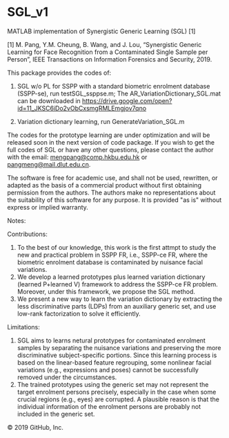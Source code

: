 # SGL_v1

MATLAB implementation of Synergistic Generic Learning (SGL) [1]

[1] M. Pang, Y.M. Cheung, B. Wang, and J. Lou, “Synergistic Generic Learning for Face Recognition from a Contaminated Single Sample per Person”, IEEE Transactions on Information Forensics and Security, 2019.

This package provides the codes of: 
1) SGL w/o PL for SSPP with a standard biometric enrolment database (SSPP-se), run testSGL_ssppse.m; 
The AR_VariationDictionary_SGL.mat can be downloaded in https://drive.google.com/open?id=11_JKSC6iDo2vObCxsmgRMLEmgjov7qno

2) Variation dictionary learning, run GenerateVariation_SGL.m

The codes for the prototype learning are under optimization and will be released soon in the next version of code package. If you wish to get the full codes of SGL or have any other questions, please contact the author with the email: mengpang@comp.hkbu.edu.hk or pangmeng@mail.dlut.edu.cn. 

The software is free for academic use, and shall not be used, rewritten, or adapted as the basis of a commercial product without first obtaining permission from the authors. The authors make no representations about the suitability of this software for any purpose. It is provided "as is" without express or implied warranty.



Notes:

Contributions:

1. To the best of our knowledge, this work is the first attmpt to study the new and practical problem in SSPP FR, i.e., SSPP-ce FR, where the biometric enrolment database is contaminated by nuisance facial variations.
2. We develop a learned prototypes plus learned variation dictionary (learned P+learned V) framework to address the SSPP-ce FR problem. Moreover, under this framework, we propose the SGL method.
3. We present a new way to learn the variation dictionary by extracting the less discriminative parts (LDPs) from an auxiliary generic set, and use low-rank factorization to solve it efficiently.


Limitations:

1. SGL aims to learns netural prototypes for contaminated enrolment samples by separating the nuisance variations and preserving the more discriminative subject-specific portions. Since this learning process is based on the linear-based feature regrouping, some nonlinear facial variations (e.g., expressions and poses) cannot be successfully removed under the circumstances.
2. The trained prototypes using the generic set may not represent the target enrolment persons precisely, especially in the case when some crucial regions (e.g., eyes) are corrupted. A plausible reason is that the individual information of the enrolment persons are probably not included in the generic set.  


© 2019 GitHub, Inc.
